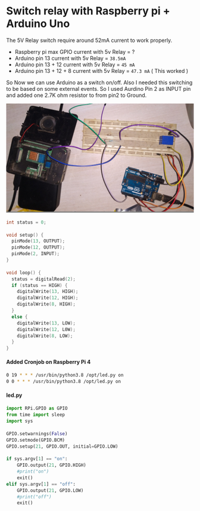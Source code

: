 # Switch relay with Raspberry pi + Arduino Uno

The 5V Relay switch require around 52mA current to work properly.

- Raspberry pi max GPIO current with 5v Relay = ?
- Arduino pin 13 current with 5v Relay = `38.5mA`
- Arduino pin 13 + 12 current with 5v Relay = `45 mA`
- Arduino pin 13 + 12 + 8 current with 5v Relay = `47.3 mA` ( This worked )

So Now we can use Arduino as a switch on/off. Also I needed this switching to be based on some external events. So I used Aurdino Pin 2 as INPUT pin and added one 2.7K ohm resistor to from pin2 to Ground.

![raspberrypi-ardiuno-realy](raspberrypi-ardiuno-realy.png)

```c
int status = 0;

void setup() {
  pinMode(13, OUTPUT);
  pinMode(12, OUTPUT);
  pinMode(2, INPUT);
}

void loop() {
  status = digitalRead(2);
  if (status == HIGH) {
    digitalWrite(13, HIGH);
    digitalWrite(12, HIGH);
    digitalWrite(8, HIGH);
  }
  else {
    digitalWrite(13, LOW);
    digitalWrite(12, L0W);
    digitalWrite(8, LOW);
  }
}
```

#### Added Cronjob on Raspberry Pi 4

```bash
0 19 * * * /usr/bin/python3.8 /opt/led.py on
0 0 * * * /usr/bin/python3.8 /opt/led.py on
```

#### led.py

```python
import RPi.GPIO as GPIO
from time import sleep 
import sys

GPIO.setwarnings(False)
GPIO.setmode(GPIO.BCM)
GPIO.setup(21, GPIO.OUT, initial=GPIO.LOW)

if sys.argv[1] == "on":
    GPIO.output(21, GPIO.HIGH)
    #print("on")
    exit()
elif sys.argv[1] == "off":
    GPIO.output(21, GPIO.LOW)
    #print("off")
    exit()
```